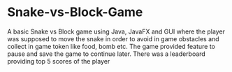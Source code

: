 # Snake-vs-Block-Game
A basic Snake vs Block game using Java, JavaFX and GUI where the player was supposed to move the snake in order to avoid in game obstacles and collect in game token like food, bomb etc. The game provided feature to pause and save the game to continue later. There was a leaderboard providing top 5 scores of the player

